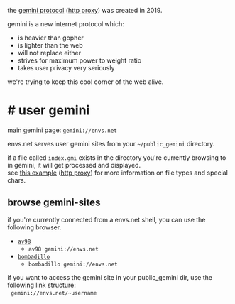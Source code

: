 the [gemini protocol](gopher://zaibatsu.circumlunar.space:70/1/~solderpunk/gemini) ([http proxy](https://gopher.envs.net/zaibatsu.circumlunar.space:70/1/~solderpunk/gemini)) was created in 2019.

gemini is a new internet protocol which:

- is heavier than gopher
- is lighter than the web
- will not replace either
- strives for maximum power to weight ratio
- takes user privacy very seriously


we're trying to keep this cool corner of the web alive.

# # user gemini

main gemini page: `gemini://envs.net`<br />

envs.net serves user gemini sites from your `~/public_gemini` directory.

if a file called `index.gmi` exists in the directory you're currently browsing to in gemini, it will get processed and displayed.<br />
see [this example](gopher://zaibatsu.circumlunar.space/0/%7esolderpunk/gemini/docs/spec-spec.txt) ([http proxy](https://gopher.envs.net/zaibatsu.circumlunar.space:70/1/~solderpunk/gemini/docs/spec-spec.txt)) for more information on file types and special chars.

## browse gemini-sites
if you're currently connected from a envs.net shell, you can use the following browser.

- [`av98`](https://tildegit.org/solderpunk/AV-98)
    - `av98 gemini://envs.net`
- [`bombadillo`](https://tildegit.org/sloum/bombadillo)
    - `bombadillo gemini://envs.net`

if you want to access the gemini site in your public_gemini dir, use the following link structure:<br />
&nbsp;&nbsp;`gemini://envs.net/~username`
